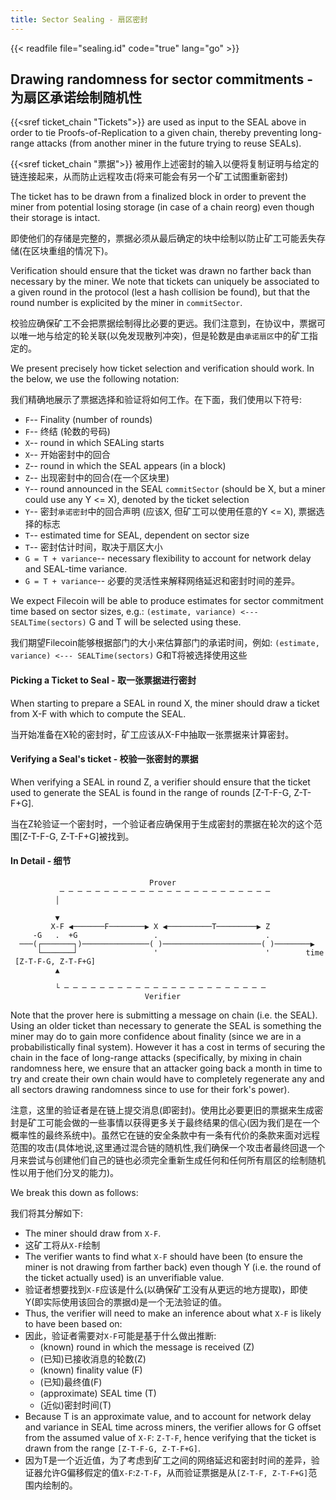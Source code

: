 ```yaml
---
title: Sector Sealing - 扇区密封
---
```


{{< readfile file="sealing.id" code="true" lang="go" >}}

## Drawing randomness for sector commitments - 为扇区承诺绘制随机性

{{<sref ticket_chain "Tickets">}} are used as input to the SEAL above in order to tie Proofs-of-Replication to a given chain, thereby preventing long-range attacks (from another miner in the future trying to reuse SEALs).

{{<sref ticket_chain "票据">}} 被用作上述密封的输入以便将复制证明与给定的链连接起来，从而防止远程攻击(将来可能会有另一个矿工试图重新密封)

The ticket has to be drawn from a finalized block in order to prevent the miner from potential losing storage (in case of a chain reorg) even though their storage is intact.

即使他们的存储是完整的，票据必须从最后确定的块中绘制以防止矿工可能丢失存储(在区块重组的情况下)。

Verification should ensure that the ticket was drawn no farther back than necessary by the miner. We note that tickets can uniquely be associated to a given round in the protocol (lest a hash collision be found), but that the round number is explicited by the miner in `commitSector`.

校验应确保矿工不会把票据绘制得比必要的更远。我们注意到，在协议中，票据可以唯一地与给定的轮关联(以免发现散列冲突)，但是轮数是由`承诺扇区`中的矿工指定的。

We present precisely how ticket selection and verification should work. In the below, we use the following notation:

我们精确地展示了票据选择和验证将如何工作。在下面，我们使用以下符号:

- `F`-- Finality (number of rounds)
- `F`-- 终结 (轮数的号码)
- `X`-- round in which SEALing starts
- `X`-- 开始密封中的回合
- `Z`-- round in which the SEAL appears (in a block)
- `Z`-- 出现密封中的回合(在一个区块里)
- `Y`-- round announced in the SEAL `commitSector` (should be X, but a miner could use any Y <= X), denoted by the ticket selection
- `Y`-- 密封`承诺密封`中的回合声明 (应该X, 但矿工可以使用任意的Y <= X), 票据选择的标志
 - `T`-- estimated time for SEAL, dependent on sector size
 - `T`-- 密封估计时间，取决于扇区大小
 - `G = T + variance`-- necessary flexibility to account for network delay and SEAL-time variance.
 - `G = T + variance`-- 必要的灵活性来解释网络延迟和密封时间的差异。

We expect Filecoin will be able to produce estimates for sector commitment time based on sector sizes, e.g.:
`(estimate, variance) <--- SEALTime(sectors)`
G and T will be selected using these.

我们期望Filecoin能够根据部门的大小来估算部门的承诺时间，例如:
`(estimate, variance) <--- SEALTime(sectors)`
G和T将被选择使用这些

#### Picking a Ticket to Seal - 取一张票据进行密封

When starting to prepare a SEAL in round X, the miner should draw a ticket from X-F with which to compute the SEAL.

当开始准备在X轮的密封时，矿工应该从X-F中抽取一张票据来计算密封。

#### Verifying a Seal's ticket - 校验一张密封的票据

When verifying a SEAL in round Z, a verifier should ensure that the ticket used to generate the SEAL is found in the range of rounds [Z-T-F-G, Z-T-F+G].

当在Z轮验证一个密封时，一个验证者应确保用于生成密封的票据在轮次的这个范围[Z-T-F-G, Z-T-F+G]被找到。

#### In Detail - 细节

```
                               Prover
           ─ ─ ─ ─ ─ ─ ─ ─ ─ ─ ─ ─ ─ ─ ─ ─ ─ ─ ─ ─ ─ ─ ─ ─
          │

          ▼
         X-F ◀───────F────────▶ X ◀──────────T─────────▶ Z
     -G   .  +G                 .                        .
  ───(┌───────┐)───────────────( )──────────────────────( )────────▶
      └───────┘                 '                        '        time
 [Z-T-F-G, Z-T-F+G]
          ▲

          └ ─ ─ ─ ─ ─ ─ ─ ─ ─ ─ ─ ─ ─ ─ ─ ─ ─ ─ ─ ─ ─ ─ ─
                              Verifier
```

Note that the prover here is submitting a message on chain (i.e. the SEAL). Using an older ticket than necessary to generate the SEAL is something the miner may do to gain more confidence about finality (since we are in a probabilistically final system). However it has a cost in terms of securing the chain in the face of long-range attacks (specifically, by mixing in chain randomness here, we ensure that an attacker going back a month in time to try and create their own chain would have to completely regenerate any and all sectors drawing randomness since to use for their fork's power).

注意，这里的验证者是在链上提交消息(即密封)。使用比必要更旧的票据来生成密封是矿工可能会做的一些事情以获得更多关于最终结果的信心(因为我们是在一个概率性的最终系统中)。虽然它在链的安全条款中有一条有代价的条款来面对远程范围的攻击(具体地说,这里通过混合链的随机性,我们确保一个攻击者最终回退一个月来尝试与创建他们自己的链也必须完全重新生成任何和任何所有扇区的绘制随机性以用于他们分叉的能力)。

We break this down as follows:

我们将其分解如下:

- The miner should draw from `X-F`.
- 这矿工将从`X-F`绘制
- The verifier wants to find what `X-F` should have been (to ensure the miner is not drawing from farther back) even though Y (i.e. the round of the ticket actually used) is an unverifiable value.
- 验证者想要找到`X-F`应该是什么(以确保矿工没有从更远的地方提取)，即使Y(即实际使用该回合的票据d)是一个无法验证的值。
- Thus, the verifier will need to make an inference about what `X-F` is likely to have been based on:
- 因此，验证者需要对`X-F`可能是基于什么做出推断:
  - (known) round in which the message is received (Z)
  - (已知)已接收消息的轮数(Z)
  - (known) finality value (F)
  - (已知)最终值(F)
  - (approximate) SEAL time (T)
  - (近似)密封时间(T)
- Because T is an approximate value, and to account for network delay and variance in SEAL time across miners, the verifier allows for G offset from the assumed value of `X-F`: `Z-T-F`, hence verifying that the ticket is drawn from the range `[Z-T-F-G, Z-T-F+G]`.
- 因为T是一个近近值，为了考虑到矿工之间的网络延迟和密封时间的差异，验证器允许G偏移假定的值`X-F`:`Z-T-F`，从而验证票据是从`[Z-T-F, Z-T-F+G]`范围内绘制的。
